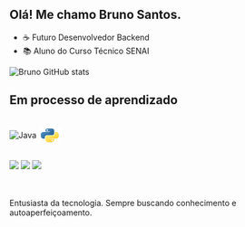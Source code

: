 
## Olá! Me chamo Bruno Santos.

- ☕ Futuro Desenvolvedor Backend
- 📚 Aluno do Curso Técnico SENAI


![Bruno GitHub stats](https://github-readme-stats.vercel.app/api?username=brunosntos&show_icons=true&theme=dracula)


  ## Em processo de aprendizado
  
<div style="display: inline_block"><br>
  <img align="center" alt="Java" height="30" width="40" src="https://cdn.jsdelivr.net/gh/devicons/devicon@latest/icons/java/java-original.svg" />
  <img align="center" alt="Python" height="30" width="40" src="https://raw.githubusercontent.com/devicons/devicon/master/icons/python/python-original.svg">
</div>


  ##
  
<div> 
  <a href="https://instagram.com/obrunosnts" target="_blank"><img src="https://img.shields.io/badge/-Instagram-%23E4405F?style=for-the-badge&logo=instagram&logoColor=white" target="_blank"></a>
  <a href = "mailto:brunosantostrab01@gmail.com"><img src="https://img.shields.io/badge/-Gmail-%23333?style=for-the-badge&logo=gmail&logoColor=white" target="_blank"></a>
  <a href="https://www.linkedin.com/in/bruno-santos-023299331" target="_blank"><img src="https://img.shields.io/badge/-LinkedIn-%230077B5?style=for-the-badge&logo=linkedin&logoColor=white" target="_blank"></a> 
  
</div>
<br><br>

Entusiasta da tecnologia. Sempre buscando conhecimento e autoaperfeiçoamento.
